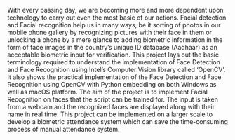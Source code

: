 With every passing day, we are becoming more and more dependent upon technology to carry out even the most basic of our actions. Facial detection and Facial recognition help us in many ways, be it sorting of photos in our mobile phone gallery by recognizing pictures with their face in them or unlocking a phone by a mere glance to adding biometric information in the form of face images in the country’s unique ID
database (Aadhaar) as an acceptable biometric input for verification.
This project lays out the basic terminology required to understand the implementation of Face Detection and Face Recognition using Intel’s Computer Vision library called
‘OpenCV’.
It also shows the practical implementation of the Face Detection and Face Recognition using OpenCV with Python embedding on both Windows as well as macOS platform. The aim of the project is to implement Facial Recognition on faces that the script can be trained for. The input is taken from a webcam and the recognized faces are
displayed along with their name in real time.
This project can be implemented on a larger scale to develop a biometric attendance system which can save the time-consuming process of manual attendance system.
